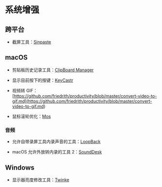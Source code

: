 # 系统增强
## 跨平台

- 截屏工具：[Sinpaste](<https://www.snipaste.com/>)

## macOS

- 剪贴板历史记录工具：[ClipBoard Manager](<https://www.macwk.com/soft/clipboardmanager>)

- 显示目前按下的按键：[KeyCastr](<https://github.com/keycastr/keycastr>)

- 视频转 GIF：[https://github.com/friedrith/productivity/blob/master/convert-video-to-gif.md](<https://github.com/friedrith/productivity/blob/master/convert-video-to-gif.md>)

- 鼠标滚轮优化：[Mos](<https://mos.caldis.me/>)

### 音频

- 允许自带录屏工具内录声音的工具：[LoopBack](<https://rogueamoeba.com/loopback/>)

- macOS 允许外放转内录的工具 2：[SoundDesk](<https://www.loudlab-app.com/sounddesk-app>)

## Windows

- 显示器亮度修改工具：[Twinke](<https://twinkletray.com/>)
